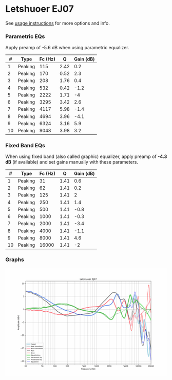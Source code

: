 # Letshuoer EJ07
See [usage instructions](https://github.com/jaakkopasanen/AutoEq#usage) for more options and info.

### Parametric EQs
Apply preamp of -5.6 dB when using parametric equalizer.

|   # | Type    |   Fc (Hz) |    Q |   Gain (dB) |
|-----|---------|-----------|------|-------------|
|   1 | Peaking |       115 | 2.42 |         0.2 |
|   2 | Peaking |       170 | 0.52 |         2.3 |
|   3 | Peaking |       208 | 1.76 |         0.4 |
|   4 | Peaking |       532 | 0.42 |        -1.2 |
|   5 | Peaking |      2222 | 1.71 |        -4   |
|   6 | Peaking |      3295 | 3.42 |         2.6 |
|   7 | Peaking |      4117 | 5.98 |        -1.4 |
|   8 | Peaking |      4694 | 3.96 |        -4.1 |
|   9 | Peaking |      6324 | 3.16 |         5.9 |
|  10 | Peaking |      9048 | 3.98 |         3.2 |

### Fixed Band EQs
When using fixed band (also called graphic) equalizer, apply preamp of **-4.3 dB** (if available) and set gains manually with these parameters.

|   # | Type    |   Fc (Hz) |    Q |   Gain (dB) |
|-----|---------|-----------|------|-------------|
|   1 | Peaking |        31 | 1.41 |         0.6 |
|   2 | Peaking |        62 | 1.41 |         0.2 |
|   3 | Peaking |       125 | 1.41 |         2   |
|   4 | Peaking |       250 | 1.41 |         1.4 |
|   5 | Peaking |       500 | 1.41 |        -0.8 |
|   6 | Peaking |      1000 | 1.41 |        -0.3 |
|   7 | Peaking |      2000 | 1.41 |        -3.4 |
|   8 | Peaking |      4000 | 1.41 |        -1.1 |
|   9 | Peaking |      8000 | 1.41 |         4.6 |
|  10 | Peaking |     16000 | 1.41 |        -2   |

### Graphs
![](./Letshuoer%20EJ07.png)
